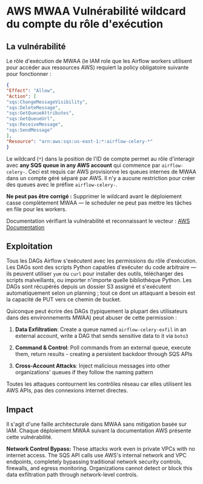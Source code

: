 # AWS MWAA Vulnérabilité wildcard du compte du rôle d'exécution

## La vulnérabilité

Le rôle d'exécution de MWAA (le IAM role que les Airflow workers utilisent pour accéder aux ressources AWS) requiert la policy obligatoire suivante pour fonctionner :
```json
{
"Effect": "Allow",
"Action": [
"sqs:ChangeMessageVisibility",
"sqs:DeleteMessage",
"sqs:GetQueueAttributes",
"sqs:GetQueueUrl",
"sqs:ReceiveMessage",
"sqs:SendMessage"
],
"Resource": "arn:aws:sqs:us-east-1:*:airflow-celery-*"
}
```
Le wildcard (`*`) dans la position de l'ID de compte permet au rôle d'interagir avec **any SQS queue in any AWS account** qui commence par `airflow-celery-`. Ceci est requis car AWS provisionne les queues internes de MWAA dans un compte géré séparé par AWS. Il n'y a aucune restriction pour créer des queues avec le préfixe `airflow-celery-`.

**Ne peut pas être corrigé :** Supprimer le wildcard avant le déploiement casse complètement MWAA — le scheduler ne peut pas mettre les tâches en file pour les workers.

Documentation vérifiant la vulnérabilité et reconnaissant le vecteur : [AWS Documentation](https://docs.aws.amazon.com/mwaa/latest/userguide/mwaa-create-role.html)

## Exploitation

Tous les DAGs Airflow s'exécutent avec les permissions du rôle d'exécution. Les DAGs sont des scripts Python capables d'exécuter du code arbitraire — ils peuvent utiliser `yum` ou `curl` pour installer des outils, télécharger des scripts malveillants, ou importer n'importe quelle bibliothèque Python. Les DAGs sont récupérés depuis un dossier S3 assigné et s'exécutent automatiquement selon un planning ; tout ce dont un attaquant a besoin est la capacité de PUT vers ce chemin de bucket.

Quiconque peut écrire des DAGs (typiquement la plupart des utilisateurs dans des environnements MWAA) peut abuser de cette permission :

1. **Data Exfiltration**: Create a queue named `airflow-celery-exfil` in an external account, write a DAG that sends sensitive data to it via `boto3`

2. **Command & Control**: Poll commands from an external queue, execute them, return results - creating a persistent backdoor through SQS APIs

3. **Cross-Account Attacks**: Inject malicious messages into other organizations' queues if they follow the naming pattern

Toutes les attaques contournent les contrôles réseau car elles utilisent les AWS APIs, pas des connexions internet directes.

## Impact

Il s'agit d'une faille architecturale dans MWAA sans mitigation basée sur IAM. Chaque déploiement MWAA suivant la documentation AWS présente cette vulnérabilité.

**Network Control Bypass:** These attacks work even in private VPCs with no internet access. The SQS API calls use AWS's internal network and VPC endpoints, completely bypassing traditional network security controls, firewalls, and egress monitoring. Organizations cannot detect or block this data exfiltration path through network-level controls.
